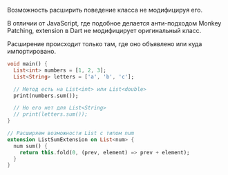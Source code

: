 Возможность расширить поведение класса не модифицируя его.

В отличии от JavaScript, где подобное делается анти-подходом Monkey Patching,
extension в Dart не модифицирует оригинальный класс.

Расширение происходит только там, где оно объявлено или куда импортировано.

```dart extension.dart
void main() {
  List<int> numbers = [1, 2, 3];
  List<String> letters = ['a', 'b', 'c'];

  // Метод есть на List<int> или List<double>
  print(numbers.sum());

  // Но его нет для List<String>
  // print(letters.sum());
}

// Расширяем возможности List с типом num
extension ListSumExtension on List<num> {
  num sum() {
    return this.fold(0, (prev, element) => prev + element);
  }
}
```
